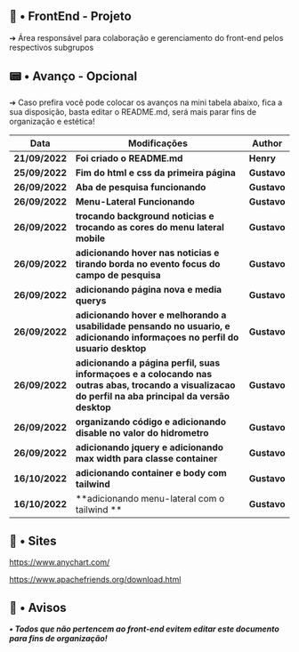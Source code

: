 ## 🧭 • FrontEnd - Projeto

➔ Área responsável para colaboração e gerenciamento do front-end pelos respectivos subgrupos


## 📟 • Avanço - Opcional

➔ Caso prefira você pode colocar os avanços na mini tabela abaixo, fica a sua disposição, basta editar o README.md, será mais parar fins de organização e estética!

| **Data** | **Modificações** | **Author** |
| --- | --- | --- | 
| **21/09/2022** | **Foi criado o README.md** | **Henry** |
| **25/09/2022** | **Fim do html e css da primeira página** | **Gustavo** |
| **26/09/2022** | **Aba de pesquisa funcionando** | **Gustavo** |
| **26/09/2022** | **Menu-Lateral Funcionando** | **Gustavo** |
| **26/09/2022** | **trocando background noticias e trocando as cores do menu lateral mobile** | **Gustavo** |
| **26/09/2022** | **adicionando hover nas noticias e tirando borda no evento focus do campo de pesquisa** | **Gustavo** |
| **26/09/2022** | **adicionando página nova e media querys** | **Gustavo** |
| **26/09/2022** | **adicionando hover e melhorando a usabilidade pensando no usuario, e adicionando informaçoes no perfil do usuario desktop** | **Gustavo** |
| **26/09/2022** | **adicionando a página perfil, suas informaçoes e a colocando nas outras abas, trocando a visualizacao do perfil na aba principal da versão desktop** | **Gustavo** |
| **26/09/2022** | **organizando código e adicionando disable no valor do hidrometro** | **Gustavo** |
| **26/09/2022** | **adicionando jquery e adicionando max width para classe container** | **Gustavo** |
| **16/10/2022** | **adicionando container e body com tailwind** | **Gustavo** |
| **16/10/2022** | **adicionando menu-lateral com o tailwind ** | **Gustavo** |

## 🎂 • Sites 

https://www.anychart.com/

https://www.apachefriends.org/download.html

## 🛑 • Avisos

***• Todos que não pertencem ao front-end evitem editar este documento para fins de organização!***
